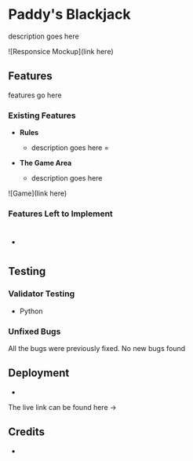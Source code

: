 # Paddy's Blackjack

description goes here

![Responsice Mockup](link here)

## Features 

features go here

### Existing Features


- __Rules__

    - description goes here
    =

- __The Game Area__

  - description goes here

![Game](link here)





### Features Left to Implement

- #

## Testing 

### Validator Testing 

- Python
    

### Unfixed Bugs

All the bugs were previously fixed. No new bugs found

## Deployment

- 

The live link can be found here ->


## Credits 

- 

